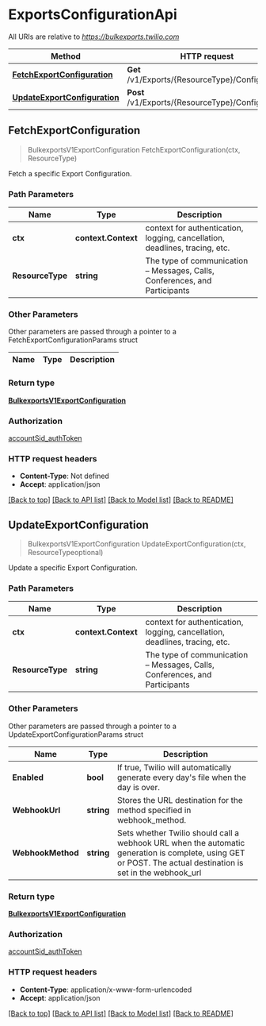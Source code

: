 # ExportsConfigurationApi

All URIs are relative to *https://bulkexports.twilio.com*

Method | HTTP request | Description
------------- | ------------- | -------------
[**FetchExportConfiguration**](ExportsConfigurationApi.md#FetchExportConfiguration) | **Get** /v1/Exports/{ResourceType}/Configuration | 
[**UpdateExportConfiguration**](ExportsConfigurationApi.md#UpdateExportConfiguration) | **Post** /v1/Exports/{ResourceType}/Configuration | 



## FetchExportConfiguration

> BulkexportsV1ExportConfiguration FetchExportConfiguration(ctx, ResourceType)



Fetch a specific Export Configuration.

### Path Parameters


Name | Type | Description
------------- | ------------- | -------------
**ctx** | **context.Context** | context for authentication, logging, cancellation, deadlines, tracing, etc.
**ResourceType** | **string** | The type of communication – Messages, Calls, Conferences, and Participants

### Other Parameters

Other parameters are passed through a pointer to a FetchExportConfigurationParams struct


Name | Type | Description
------------- | ------------- | -------------

### Return type

[**BulkexportsV1ExportConfiguration**](BulkexportsV1ExportConfiguration.md)

### Authorization

[accountSid_authToken](../README.md#accountSid_authToken)

### HTTP request headers

- **Content-Type**: Not defined
- **Accept**: application/json

[[Back to top]](#) [[Back to API list]](../README.md#documentation-for-api-endpoints)
[[Back to Model list]](../README.md#documentation-for-models)
[[Back to README]](../README.md)


## UpdateExportConfiguration

> BulkexportsV1ExportConfiguration UpdateExportConfiguration(ctx, ResourceTypeoptional)



Update a specific Export Configuration.

### Path Parameters


Name | Type | Description
------------- | ------------- | -------------
**ctx** | **context.Context** | context for authentication, logging, cancellation, deadlines, tracing, etc.
**ResourceType** | **string** | The type of communication – Messages, Calls, Conferences, and Participants

### Other Parameters

Other parameters are passed through a pointer to a UpdateExportConfigurationParams struct


Name | Type | Description
------------- | ------------- | -------------
**Enabled** | **bool** | If true, Twilio will automatically generate every day's file when the day is over.
**WebhookUrl** | **string** | Stores the URL destination for the method specified in webhook_method.
**WebhookMethod** | **string** | Sets whether Twilio should call a webhook URL when the automatic generation is complete, using GET or POST. The actual destination is set in the webhook_url

### Return type

[**BulkexportsV1ExportConfiguration**](BulkexportsV1ExportConfiguration.md)

### Authorization

[accountSid_authToken](../README.md#accountSid_authToken)

### HTTP request headers

- **Content-Type**: application/x-www-form-urlencoded
- **Accept**: application/json

[[Back to top]](#) [[Back to API list]](../README.md#documentation-for-api-endpoints)
[[Back to Model list]](../README.md#documentation-for-models)
[[Back to README]](../README.md)

